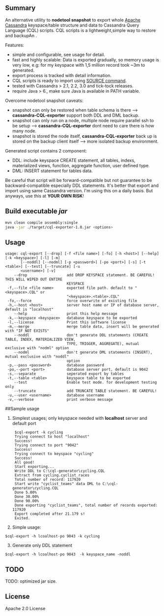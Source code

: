 ## Summary
An alternative utility to **nodetool snapshot**  to export whole [Apache Cassandra](http://cassandra.apache.org/) keyspace/table structure and data to Cassandra Query Language (CQL) scripts. CQL scripts is a lightweight,simple way to restore and backupAn .

Features:
-  simple and configurable, see usage for detail.
-  fast and highly scalable: Data is exported gradually, so memory usage is very low, e.g: for my keyspace with 1,5 million record took ~3m to generated.
-  export process is tracked with detail information.
-  CQL scripts is ready to import using [SOURCE command](http://docs.datastax.com/en/cql/3.3/cql/cql_reference/source_r.html).
-  tested with Cassandra > 2.1, 2.2, 3.0 and tick-tock releases.
-  require Java > 6., make sure Java is available in PATH variable.

Overcome nodetool snapshot caveats:
-  snapshot can only be restored when table schema is there --> **cassandra-CQL-exporter** support both DDL and DML backup.
-  snapshot can only run on a node, multiple node require parallel ssh to be setup -->  **cassandra-CQL-exporter** dont need to care there is how many node.
-  snapshot is stored the node itself, **cassandra-CQL-exporter** back up is stored on the backup client itself --> more isolated backup environment.

Generated script contains 2 component:
- DDL: include keyspace CREATE statement, all tables, indexs, materialized views, function, aggregate function, user defined type.
- DML: INSERT statement for tables data.

Be careful that script will be forward-compatible but not guarantee to be backward-compatible especially DDL statements. It's better that export and import using same Cassandra version.
I'm using this on a daily basis. But anyways, use this at **YOUR OWN RISK**!

## Build executable _jar_
```bash
mvn clean compile assembly:single
java -jar ./target/cql-exporter-1.0.jar <options>
```

## Usage
```
usage: cql-export [--drop] [-f <file name>] [-fo] [-h <host>] [--help] [-k <keyspace>] [-l] [-m]
       [--noddl] [--nodml] [-p <password>] [-po <port>] [-s] [-t <table>] [--test] [--truncate] [-u
       <username>] [-v]
    --drop                  add DROP KEYSPACE statement. BE CAREFUL! THIS WILL WIPED OUT ENTIRE
                            KEYSPACE
 -f,--file <file name>      exported file path. default to "<keyspace>.CQL" or
                            "<keyspace>.<table>.CQL"
 -fo,--force                force overwrite of existing file
 -h,--host <host>           server host name or IP of database server, default is "localhost"
    --help                  print this help message
 -k,--keyspace <keyspace>   database keyspace to be exported
 -l,--license               Print this software license
 -m,--merge                 merge table data, insert will be generated with "IF NOT EXISTS"
    --noddl                 don't generate DDL statements (CREATE TABLE, INDEX, MATERIALIZED VIEW,
                            TYPE, TRIGGER, AGGREGATE), mutual exclusive with "nodml" option
    --nodml                 don't generate DML statements (INSERT), mutual exclusive with "noddl"
                            option
 -p,--pass <password>       database password
 -po,--port <port>          database server port, default is 9042
 -s,--separate              seperated export by tables
 -t,--table <table>         keyspace table to be exported
    --test                  Enable test mode. for development testing only
    --truncate              add TRUNCATE TABLE statement. BE CAREFUL!
 -u,--user <username>       database username
 -v,--verbose               print verbose message
```

##Sample usage

1. Simplest usages; only keyspace needed with **localhost** server and default port

        $cql-export -k cycling
        Trying connect to host "localhost"
        Success!
        Trying connect to port "9042" 
        Success!
        Trying connect to keyspace "cycling"
        Success!
        All good!
        Start exporting...
        Write DDL to C:\cql-generator\cycling.CQL
        Extract from cycling.cyclist_races
        Total number of record: 117920
        Start write "cyclist_teams" data DML to C:\cql-generator\cycling.CQL
        Done 5.00%
        Done 30.00%
        Done 90.00%
        Done exporting "cyclist_teams", total number of records exported: 117920
        Export completed after 21.179 s!
        Exited.

2. Simple usage:
```
$cql-export -h lcoalhost-po 9043 -k cycling
```
3. Generate only DDL statement 
```
$cql-export -h lcoalhost-po 9043  -k keyspace_name -noddl
```
## TODO
TODO: optimized jar size.  
## License
 Apache 2.0 License

